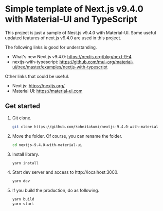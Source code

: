 # Simple template of Next.js v9.4.0 with Material-UI and TypeScript

This project is just a sample of Nest.js v9.4.0 with Material-UI.
Some useful updated features of next.js v9.4.0 are used in this project.

The following links is good for understanding.

- What's new Next.js v9.4.0: https://nextjs.org/blog/next-9-4
- nextjs-with-typescript: https://github.com/mui-org/material-ui/tree/master/examples/nextjs-with-typescript

Other links that could be useful.

- Next.js: https://nextjs.org/
- Material UI: https://material-ui.com

## Get started

1. Git clone.
   ```bash
   git clone https://github.com/koheitakumi/nextjs-9.4.0-with-material-ui.git
   ```
1. Move the folder. Of course, you can rename the folder.
   ```bash
   cd nextjs-9.4.0-with-material-ui
   ```
1. Install library.
   ```bash
   yarn install
   ```
1. Start dev server and access to http://localhost:3000.
   ```bash
   yarn dev
   ```
1. If you build the production, do as following.
   ```bash
   yarn build
   yarn start
   ```
